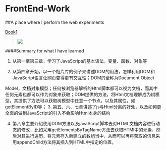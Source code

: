 # FrontEnd-Work
##A place where I perform the web experiments

[Book1](https://book.douban.com/subject/6038371/)
>![](https://img3.doubanio.com/mpic/s4677623.jpg)

####Summary for what I have learned
1. 从第一至第三章，学习了JavaScript的基本语法，变量、函数、对象等

2. 从第四章开始，以一个相片库的例子来讲述DOM的用法，怎样利用DOM和JavaScript语言让网页变得更有交互性；DOM的全称为Document Object

Model，文档对象模型；任何被浏览器解析的Html脚本都可以视为文档，而其中任何元素也都可以作为对象来获取；DOM提供的方法，将Html文档理解成为树模型，其提供了方法可以获取树模型中任意一个节点，以及其属性，如getElementByID等；
3. 第五、六、七章讲述了js与Html分离的好处，以及如何更全面的做到JavaScript的引入不会影响Html本身的结构

4. 第八章主要介绍使用DOM方法以及javaScript脚本去对HTML文档内容进行动态的修改，比如采用getElementsByTagName方法去获取HTMl中的元素，然后对其进行遍历，将元素存入新建立的数组当中，从而可以再将获取的信息采用appendChild方法将其插入到HTML中指定的位置。
